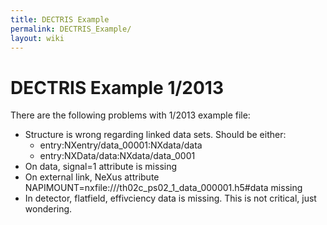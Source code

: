 ```yaml
---
title: DECTRIS Example
permalink: DECTRIS_Example/
layout: wiki
---
```


DECTRIS Example 1/2013
======================

There are the following problems with 1/2013 example file:

-   Structure is wrong regarding linked data sets. Should be either:
    -   entry:NXentry/data\_00001:NXdata/data
    -   entry:NXData/data:NXdata/data\_0001
-   On data, signal=1 attribute is missing
-   On external link, NeXus attribute
    NAPIMOUNT=nxfile:///th02c\_ps02\_1\_data\_000001.h5\#data missing
-   In detector, flatfield, effivciency data is missing. This is not
    critical, just wondering.

